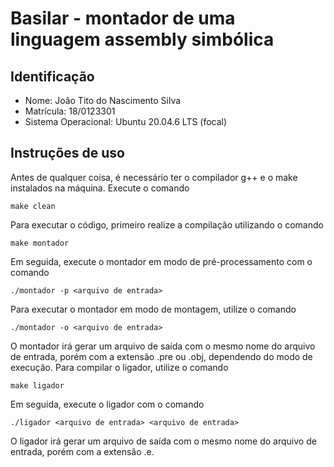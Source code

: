 # Basilar - montador de uma linguagem assembly simbólica

## Identificação
- Nome: João Tito do Nascimento Silva
- Matrícula: 18/0123301
- Sistema Operacional: Ubuntu 20.04.6 LTS (focal)

## Instruções de uso
Antes de qualquer coisa, é necessário ter o compilador g++ e o make instalados na máquina. Execute o comando

`make clean`

Para executar o código, primeiro realize a compilação utilizando o comando

`make montador`

Em seguida, execute o montador em modo de pré-processamento com o comando

`./montador -p <arquivo de entrada>`

Para executar o montador em modo de montagem, utilize o comando

`./montador -o <arquivo de entrada>`

O montador irá gerar um arquivo de saída com o mesmo nome do arquivo de entrada, porém com a extensão .pre ou .obj, dependendo do modo de execução.
Para compilar o ligador, utilize o comando

`make ligador`

Em seguida, execute o ligador com o comando

`./ligador <arquivo de entrada> <arquivo de entrada>`

O ligador irá gerar um arquivo de saída com o mesmo nome do arquivo de entrada, porém com a extensão .e.